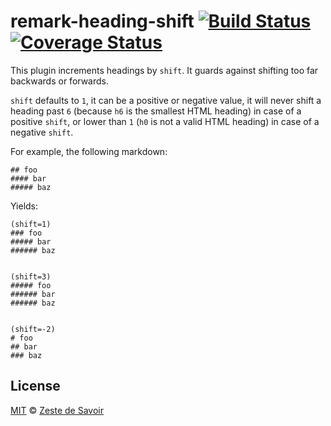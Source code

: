 # remark-heading-shift [![Build Status][build-badge]][build-status] [![Coverage Status][coverage-badge]][coverage-status]

This plugin increments headings by `shift`. It guards against shifting too far backwards or forwards.

`shift` defaults to `1`, it can be a positive or negative value, it will never shift a heading past `6` (because `h6` is the smallest HTML heading) in case of a positive `shift`, or lower than `1` (`h0` is not a valid HTML heading) in case of a negative `shift`.

For example, the following markdown:

    ## foo
    #### bar
    ##### baz

Yields:

    (shift=1)
    ### foo
    ##### bar
    ###### baz


    (shift=3)
    ##### foo
    ###### bar
    ###### baz


    (shift=-2)
    # foo
    ## bar
    ### baz

## License

[MIT][license] © [Zeste de Savoir][zds]

<!-- Definitions -->

[build-badge]: https://img.shields.io/travis/zestedesavoir/zmarkdown.svg

[build-status]: https://travis-ci.org/zestedesavoir/zmarkdown

[coverage-badge]: https://img.shields.io/coveralls/zestedesavoir/zmarkdown.svg

[coverage-status]: https://coveralls.io/github/zestedesavoir/zmarkdown

[license]: https://github.com/zestedesavoir/zmarkdown/blob/master/packages/remark-heading-shift/LICENSE-MIT

[zds]: https://zestedesavoir.com
